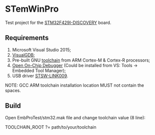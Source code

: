 # STemWinPro

Test project for the [STM32F429I-DISCOVERY](http://www.st.com/web/catalog/tools/FM116/SC959/SS1532/PF259090) board.

## Requirements

1. Microsoft Visual Studio 2015;
2. [VisualGDB](http://visualgdb.com/);
3. Pre-built GNU [toolchain](https://launchpad.net/gcc-arm-embedded) from ARM Cortex-M & Cortex-R processors;
4. [Open On-Chip Debugger](http://openocd.org/) (Could be installed from VS: Tools -> Embedded Tool Manager);
5. USB driver [STSW-LINK009](http://www.st.com/web/en/catalog/tools/PF260219).

NOTE: GCC ARM toolchain installation location MUST not contain the spaces.

## Build

Open EmbProTest/stm32.mak file and change toolchain value (8 line):

TOOLCHAIN_ROOT ?= path/to/your/toolchain
